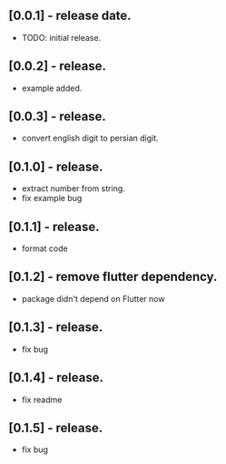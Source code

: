 ## [0.0.1] - release date.

* TODO: initial release.

## [0.0.2] - release.

* example added.

## [0.0.3] - release.

* convert english digit to persian digit.

## [0.1.0] - release.

* extract number from string.
* fix example bug

## [0.1.1] - release.

* format code

## [0.1.2] - remove flutter dependency.

* package didn't depend on Flutter now 

## [0.1.3] - release.

* fix bug 

## [0.1.4] - release.

* fix readme 

## [0.1.5] - release.

* fix bug 